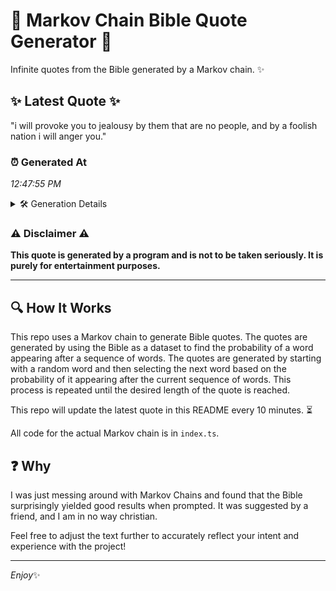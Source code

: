 # 📖 Markov Chain Bible Quote Generator 📖

Infinite quotes from the Bible generated by a Markov chain. ✨

## ✨ Latest Quote ✨
"i will provoke you to jealousy by them that are no people, and by a foolish nation i will anger you."

### ⏰ Generated At
*12:47:55 PM*

<details>
    <summary>🛠️ Generation Details</summary>
    <p>
        <strong>🌱 Seed:</strong> i<br>
        <strong>🔄 Iterations:</strong> 20<br>
        <strong>📜 Context History:</strong><br>[ i ]: will<br>[ i, will ]: provoke<br>[ i, will, provoke ]: you<br>[ i, will, provoke, you ]: to<br>[ i, will, provoke, you, to ]: jealousy<br>[ i, will, provoke, you, to, jealousy ]: by<br>[ will, provoke, you, to, jealousy, by ]: them<br>[ provoke, you, to, jealousy, by, them ]: that<br>[ you, to, jealousy, by, them, that ]: are<br>[ to, jealousy, by, them, that, are ]: no<br>[ jealousy, by, them, that, are, no ]: people,<br>[ by, them, that, are, no, people, ]: and<br>[ them, that, are, no, people,, and ]: by<br>[ that, are, no, people,, and, by ]: a<br>[ are, no, people,, and, by, a ]: foolish<br>[ no, people,, and, by, a, foolish ]: nation<br>[ people,, and, by, a, foolish, nation ]: i<br>[ and, by, a, foolish, nation, i ]: will<br>[ by, a, foolish, nation, i, will ]: anger<br>[ a, foolish, nation, i, will, anger ]: you.<br>
    </p>
</details>

### ⚠️ Disclaimer ⚠️
**This quote is generated by a program and is not to be taken seriously. It is purely for entertainment purposes.**

---

## 🔍 How It Works

This repo uses a Markov chain to generate Bible quotes. The quotes are generated by using the Bible as a dataset to find the probability of a word appearing after a sequence of words. The quotes are generated by starting with a random word and then selecting the next word based on the probability of it appearing after the current sequence of words. This process is repeated until the desired length of the quote is reached.

This repo will update the latest quote in this README every 10 minutes. ⏳

All code for the actual Markov chain is in `index.ts`.

## ❓ Why

I was just messing around with Markov Chains and found that the Bible surprisingly yielded good results when prompted. 
It was suggested by a friend, and I am in no way christian.

Feel free to adjust the text further to accurately reflect your intent and experience with the project!

---

*Enjoy*✨
